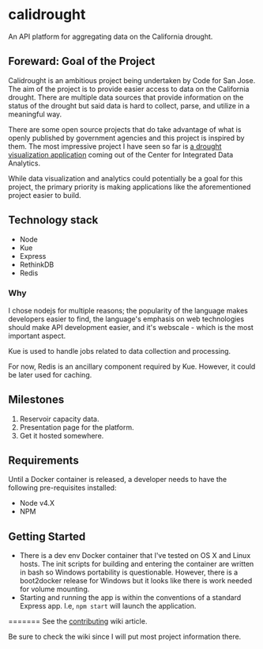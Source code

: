 calidrought
===========

An API platform for aggregating data on the California drought.

## Foreward: Goal of the Project
Calidrought is an ambitious project being undertaken by Code for San Jose. The aim of the project is to provide easier access to data on the California drought. There are multiple data sources that provide information on the status of the drought but said data is hard to collect, parse, and utilize in a meaningful way.

There are some open source projects that do take advantage of what is openly published by government agencies and this project is inspired by them. The most impressive project I have seen so far is [a drought visualization application](https://github.com/USGS-CIDA/CIDA-Viz) coming out of the Center for Integrated Data Analytics.

While data visualization and analytics could potentially be a goal for this project, the primary priority is making applications like the aforementioned project easier to build.

## Technology stack
* Node
* Kue
* Express
* RethinkDB
* Redis

### Why
I chose nodejs for multiple reasons; the popularity of the language makes developers easier to find, the language's emphasis on web technologies should make API development easier, and it's webscale - which is the most important aspect.

Kue is used to handle jobs related to data collection and processing.

For now, Redis is an ancillary component required by Kue. However, it could be later used for caching.

## Milestones

1. Reservoir capacity data.
2. Presentation page for the platform.
3. Get it hosted somewhere.

## Requirements
Until a Docker container is released, a developer needs to have the following pre-requisites installed:

* Node v4.X
* NPM

## Getting Started
* There is a dev env Docker container that I've tested on OS X and Linux hosts. The init scripts for building and entering the container are written in bash so Windows portability is questionable. However, there is a boot2docker release for Windows but it looks like there is work needed for volume mounting.
* Starting and running the app is within the conventions of a standard Express app. I.e, ```npm start``` will launch the application.

=======
See the [contributing](https://github.com/howdoicomputer/calidrought/wiki/Contributing) wiki article.

Be sure to check the wiki since I will put most project information there.

